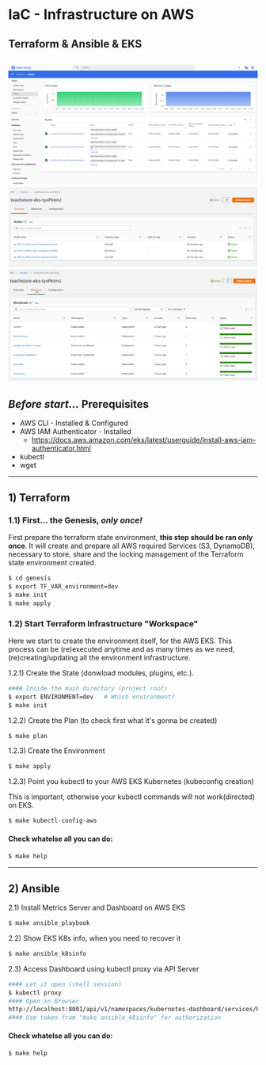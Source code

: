 # IaC - Infrastructure on AWS
## Terraform & Ansible & EKS
![dashboard](https://raw.githubusercontent.com/ualter/teachstore-iac/master/images/dashboard.png)
![eks cluster](https://raw.githubusercontent.com/ualter/teachstore-iac/master/images/overview-eks.png)
![eks workloads](https://raw.githubusercontent.com/ualter/teachstore-iac/master/images/workloads.png)
---
## *Before start...* Prerequisites
- AWS CLI - Installed & Configured
- AWS IAM Authenticator - Installed
  - https://docs.aws.amazon.com/eks/latest/userguide/install-aws-iam-authenticator.html
- kubectl
- wget
---

## 1) Terraform 

### 1.1) First...  the Genesis, *only once!*
First prepare the terraform state environment, **this step should be ran only once**. It will create and prepare all AWS required Services (S3, DynamoDB), necessary to store, share and the locking management of the Terraform state environment created.
```bash
$ cd genesis
$ export TF_VAR_environment=dev
$ make init
$ make apply
```
### 1.2) Start Terraform Infrastructure "Workspace"
Here we start to create the environment itself, for the AWS EKS. This process can be (re)executed anytime and as many times as we need, (re)creating/updating all the environment infrastructure.

1.2.1) Create the State (donwload modules, plugins, etc.).
```bash
#### Inside the main directory (project root)
$ export ENVIRONMENT=dev   # Which environment?
$ make init
```
1.2.2) Create the Plan (to check first what it's gonna be created)
```bash
$ make plan
```
1.2.3) Create the Environment
```bash
$ make apply
```
1.2.3) Point you kubectl to your AWS EKS Kubernetes (kubeconfig creation)

This is important, otherwise your kubectl commands will not work(directed) on EKS.
```bash
$ make kubectl-config-aws
```

#### Check whatelse all you can do:
```bash
$ make help
```
---
## 2) Ansible

2.1) Install Metrics Server and Dashboard on AWS EKS
```bash
$ make ansible_playbook
```
2.2) Show EKS K8s info, when you need to recover it
```bash
$ make ansible_k8sinfo
```
2.3) Access Dashboard using kubectl proxy via API Server
```bash
#### Let it open (shell session)
$ kubectl proxy 
#### Open in Browser
http://localhost:8001/api/v1/namespaces/kubernetes-dashboard/services/https:kubernetes-dashboard:/proxy/#/overview?namespace=default
#### Use token from "make ansible_k8sinfo" for authorization
```
#### Check whatelse all you can do:
```bash
$ make help
```
